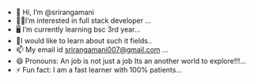 - 👋 Hi, I’m @srirangamani
- 👨‍💻I’m interested in full stack developer ...
- 🖥️ I’m currently learning bsc 3rd year...
- 🫡I would like to learn about such it fields..
- 📫 My email id srirangamani007@gmail.com ...
- 😄 Pronouns: An job is not just a job Its an another world to explore!!!...
- ⚡ Fun fact: I am a fast learner with 100% patients...

<!---
srirangamani/srirangamani is a ✨ special ✨ repository because its `README.md` (this file) appears on your GitHub profile.
You can click the Preview link to take a look at your changes.
--->
